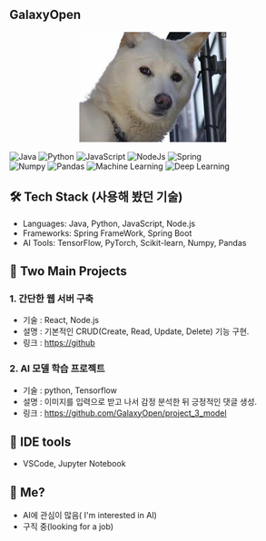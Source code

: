 ## GalaxyOpen

<div align="center">
  <img src="https://github.com/GalaxyOpen/GalaxyOpen/blob/main/Dogbin.jpg?raw=true" alt="GalaxyOpen" />
</div>



![Java](https://img.shields.io/badge/Java-Language-red?logo=openjdk&style=flat-square)
![Python](https://img.shields.io/badge/Python-Language-blue?logo=python&style=flat-square)
![JavaScript](https://img.shields.io/badge/JavaScript-Language-yellow?logo=javascript&style=flat-square)
![NodeJs](https://img.shields.io/badge/NodeJs-Backend-green?logo=nodedotjs&style=flat-square)
![Spring](https://img.shields.io/badge/Spring-Framework-brightgreen?logo=spring&style=flat-square) <br>
![Numpy](https://img.shields.io/badge/Numpy-Library-orange?logo=python&style=flat-square)
![Pandas](https://img.shields.io/badge/Pandas-Library-lightgrey?logo=pandas&style=flat-square)
![Machine Learning](https://img.shields.io/badge/Machine%20Learning-AI-purple?logo=ai&style=flat-square)
![Deep Learning](https://img.shields.io/badge/Deep%20Learning-AI-pink?logo=deepnote&style=flat-square)

## 🛠 Tech Stack (사용해 봤던 기술)
- Languages: Java, Python, JavaScript, Node.js
- Frameworks: Spring FrameWork, Spring Boot
- AI Tools: TensorFlow, PyTorch, Scikit-learn, Numpy, Pandas

## 🚀 Two Main Projects
### 1. 간단한 웹 서버 구축
- 기술 : React, Node.js
- 설명 : 기본적인 CRUD(Create, Read, Update, Delete) 기능 구현.
- 링크 : [https://github](https://github.com/GalaxyOpen/node_react_board)

### 2. AI 모델 학습 프로젝트 
- 기술 : python, Tensorflow
- 설명 : 이미지를 입력으로 받고 나서 감정 분석한 뒤 긍정적인 댓글 생성.
- 링크 : https://github.com/GalaxyOpen/project_3_model

## 🧰 IDE tools
- VSCode, Jupyter Notebook

## 🎯 Me?
 - AI에 관심이 많음( I'm interested in AI)
 - 구직 중(looking for a job) 
